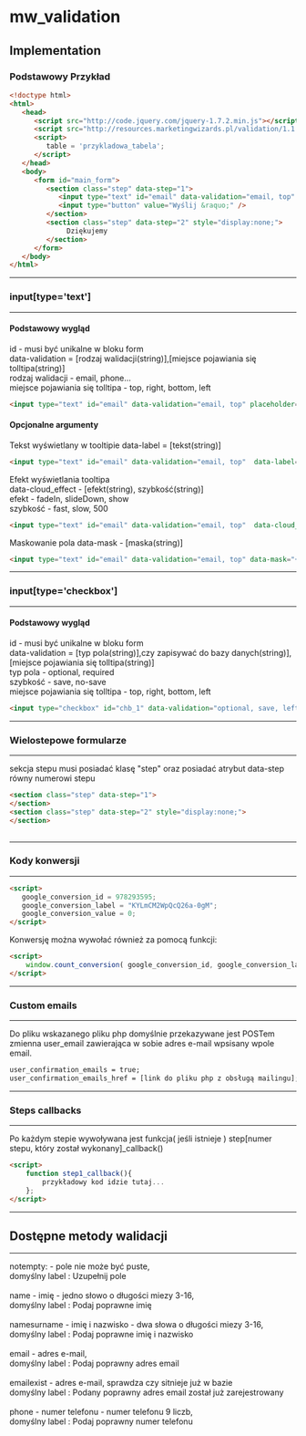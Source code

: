 mw_validation
=============

Implementation
-------------
### Podstawowy Przykład ###
```html
<!doctype html>
<html>
   <head>
      <script src="http://code.jquery.com/jquery-1.7.2.min.js"></script>
      <script src="http://resources.marketingwizards.pl/validation/1.1.5/walidacja-source.js"></script>
      <script>
         table = 'przykladowa_tabela'; 
      </script>
   </head>
   <body>
      <form id="main_form">
         <section class="step" data-step="1">
            <input type="text" id="email" data-validation="email, top" placeholder="Wpisz adres e-mail"/>
            <input type="button" value="Wyślij &raquo;" />
         </section>
         <section class="step" data-step="2" style="display:none;">
              Dziękujemy
         </section>
      </form>
   </body>
</html>
```

- - -
### input[type='text'] ###
- - -

#### Podstawowy wygląd ####

id - musi być unikalne w bloku form<br/>
data-validation = [rodzaj walidacji(string)],[miejsce pojawiania się tolltipa(string)]<br/>
rodzaj walidacji - email, phone...<br/>
miejsce pojawiania się tolltipa - top, right, bottom, left<br/>

```html
<input type="text" id="email" data-validation="email, top" placeholder="Wpisz adres e-mail"/>
```


#### Opcjonalne argumenty ####

Tekst wyświetlany w tooltipie
data-label = [tekst(string)]
```html
<input type="text" id="email" data-validation="email, top"  data-label="Pole nie może być puste" placeholder="Wpisz adres e-mail" />
```
Efekt wyświetlania tooltipa<br/>
data-cloud_effect - [efekt(string), szybkość(string)]<br/>
efekt - fadeIn, slideDown, show<br/>
szybkość - fast, slow, 500<br/>

```html
<input type="text" id="email" data-validation="email, top"  data-cloud_effect="slideDown, fast" placeholder="Wpisz adres e-mail" />
```
Maskowanie pola
data-mask - [maska(string)]
```html
<input type="text" id="email" data-validation="email, top" data-mask="+48-999-999-999" placeholder="Wpisz adres e-mail" />
```
- - -
### input[type='checkbox'] ###
- - -

#### Podstawowy wygląd ####

id - musi być unikalne w bloku form<br/>
data-validation = [typ pola(string)],czy zapisywać do bazy danych(string)],[miejsce pojawiania się tolltipa(string)]
<br/>
typ pola - optional, required<br/>
szybkość - save, no-save<br/>
miejsce pojawiania się tolltipa - top, right, bottom, left<br/>

```html
<input type="checkbox" id="chb_1" data-validation="optional, save, left"/>
```


- - -
### Wielostepowe formularze ###
- - -
sekcja stepu musi posiadać klasę "step" oraz posiadać atrybut data-step równy numerowi stepu<br/>


```html
<section class="step" data-step="1">
</section>
<section class="step" data-step="2" style="display:none;">
</section>
      
```

- - -
### Kody konwersji ###
- - -

```html
<script>
   google_conversion_id = 978293595;
   google_conversion_label = "KYLmCM2WpQcQ26a-0gM";
   google_conversion_value = 0;
</script>
```
Konwersję można wywołać również za pomocą funkcji:
```html
<script>
    window.count_conversion( google_conversion_id, google_conversion_label, google_conversion_value );
</script>
```

- - -
### Custom emails ###
- - -
Do pliku wskazanego pliku php domyślnie przekazywane jest POSTem zmienna user_email zawierająca w sobie adres e-mail wpsisany wpole email.

```html
user_confirmation_emails = true;
user_confirmation_emails_href = [link do pliku php z obsługą mailingu];
```

- - -
### Steps callbacks ###
- - -
Po każdym stepie wywoływana jest funkcja( jeśli istnieje ) step[numer stepu, który został wykonany]_callback()

```html
<script>
    function step1_callback(){
        przykładowy kod idzie tutaj...
    };
</script>
```

- - -
## Dostępne metody walidacji ##
- - -

notempty: - pole nie może być puste,<br/>
domyślny label : Uzupełnij pole<br/>
<br/>
name - imię - jedno słowo o długości miezy 3-16,<br/>
domyślny label : Podaj poprawne imię<br/>
<br/>
namesurname - imię i nazwisko - dwa słowa o długości miezy 3-16,<br/>
domyślny label : Podaj poprawne imię i nazwisko<br/>
<br/>
email - adres e-mail,<br/>
domyślny label : Podaj poprawny adres email<br/>
<br/>
emailexist - adres e-mail, sprawdza czy sitnieje już w bazie<br/>
domyślny label : Podany poprawny adres email został już zarejestrowany<br/>
<br/>
phone - numer telefonu - numer telefonu 9 liczb,<br/>
domyślny label : Podaj poprawny numer telefonu<br/>
<br/>
